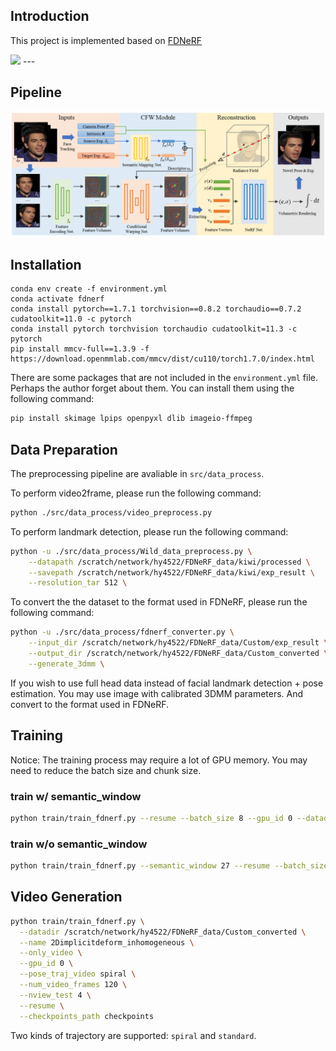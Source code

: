 ## Introduction
This project is implemented based on [FDNeRF](https://fdnerf.github.io/)

<img src='https://github.com/FDNeRF/FDNeRF.github.io/blob/main/static/images/teaser.png'>
---

## Pipeline
<img src='https://github.com/FDNeRF/FDNeRF.github.io/blob/main/static/images/pipeline_v4.png'>


## Installation
```
conda env create -f environment.yml
conda activate fdnerf
conda install pytorch==1.7.1 torchvision==0.8.2 torchaudio==0.7.2 cudatoolkit=11.0 -c pytorch
conda install pytorch torchvision torchaudio cudatoolkit=11.3 -c pytorch
pip install mmcv-full==1.3.9 -f https://download.openmmlab.com/mmcv/dist/cu110/torch1.7.0/index.html
```

There are some packages that are not included in the `environment.yml` file. Perhaps the author forget about them. You can install them using the following command:
```bash
pip install skimage lpips openpyxl dlib imageio-ffmpeg
```

## Data Preparation
The preprocessing pipeline are avaliable in `src/data_process`.

To perform video2frame, please run the following command:
```bash
python ./src/data_process/video_preprocess.py
```

To perform landmark detection, please run the following command:
```bash
python -u ./src/data_process/Wild_data_preprocess.py \
    --datapath /scratch/network/hy4522/FDNeRF_data/kiwi/processed \
    --savepath /scratch/network/hy4522/FDNeRF_data/kiwi/exp_result \
    --resolution_tar 512 \
```

To convert the the dataset to the format used in FDNeRF, please run the following command:
```bash
python -u ./src/data_process/fdnerf_converter.py \
    --input_dir /scratch/network/hy4522/FDNeRF_data/Custom/exp_result \
    --output_dir /scratch/network/hy4522/FDNeRF_data/Custom_converted \
    --generate_3dmm \
```

If you wish to use full head data instead of facial landmark detection + pose estimation. You may use image with calibrated 3DMM parameters. And convert to the format used in FDNeRF.

## Training

Notice: The training process may require a lot of GPU memory. You may need to reduce the batch size and chunk size.

### train w/ semantic_window 
```bash
python train/train_fdnerf.py --resume --batch_size 8 --gpu_id 0 --datadir '[datasets path]' --dataset_prefix 'mixwild' --name '2Dimplicitdeform_reconstruct' --conf 'conf/exp/fp_mixexp_2D_implicit.conf' --chunk_size 4000
```

### train w/o semantic_window 
```bash
python train/train_fdnerf.py --semantic_window 27 --resume --batch_size 8 --gpu_id 0 --datadir '[datasets path]' --dataset_prefix 'mixwild' --name '2Dimplicitdeform_video' --conf 'conf/exp/fp_mixexp_2D_implicit_video.conf' --chunk_size 4000
```

## Video Generation

```bash
python train/train_fdnerf.py \
  --datadir /scratch/network/hy4522/FDNeRF_data/Custom_converted \
  --name 2Dimplicitdeform_inhomogeneous \
  --only_video \
  --gpu_id 0 \
  --pose_traj_video spiral \
  --num_video_frames 120 \
  --nview_test 4 \
  --resume \
  --checkpoints_path checkpoints
```

Two kinds of trajectory are supported: `spiral` and `standard`.